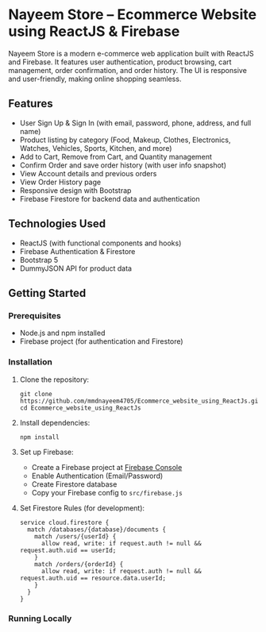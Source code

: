 # Nayeem Store – Ecommerce Website using ReactJS & Firebase

Nayeem Store is a modern e-commerce web application built with ReactJS and Firebase. It features user authentication, product browsing, cart management, order confirmation, and order history. The UI is responsive and user-friendly, making online shopping seamless.

## Features

- User Sign Up & Sign In (with email, password, phone, address, and full name)
- Product listing by category (Food, Makeup, Clothes, Electronics, Watches, Vehicles, Sports, Kitchen, and more)
- Add to Cart, Remove from Cart, and Quantity management
- Confirm Order and save order history (with user info snapshot)
- View Account details and previous orders
- View Order History page
- Responsive design with Bootstrap
- Firebase Firestore for backend data and authentication

## Technologies Used

- ReactJS (with functional components and hooks)
- Firebase Authentication & Firestore
- Bootstrap 5
- DummyJSON API for product data

## Getting Started

### Prerequisites

- Node.js and npm installed
- Firebase project (for authentication and Firestore)

### Installation

1. Clone the repository:
   ```
   git clone https://github.com/mmdnayeem4705/Ecommerce_website_using_ReactJs.git
   cd Ecommerce_website_using_ReactJs
   ```

2. Install dependencies:
   ```
   npm install
   ```

3. Set up Firebase:
   - Create a Firebase project at [Firebase Console](https://console.firebase.google.com/)
   - Enable Authentication (Email/Password)
   - Create Firestore database
   - Copy your Firebase config to `src/firebase.js`

4. Set Firestore Rules (for development):
   ```
   service cloud.firestore {
     match /databases/{database}/documents {
       match /users/{userId} {
         allow read, write: if request.auth != null && request.auth.uid == userId;
       }
       match /orders/{orderId} {
         allow read, write: if request.auth != null && request.auth.uid == resource.data.userId;
       }
     }
   }
   ```

### Running Locally

